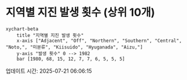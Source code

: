 # 지역별 지진 발생 횟수 (상위 10개)

```mermaid
xychart-beta
    title "지역별 지진 발생 횟수"
    x-axis ["Adjacent", "Off", "Northern", "Southern", "Central", "Noto,", "미분류", "Kiisuido", "Hyuganada", "Aizu,"]
    y-axis "발생 횟수" 0 --> 1982
    bar [1980, 68, 15, 12, 7, 7, 6, 5, 5, 5]
```

업데이트 시간: 2025-07-21 06:06:15
